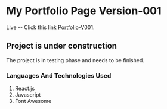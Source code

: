 # My Portfolio Page Version-001

Live -- Click this link [Portfolio-V001](https://tr15tan01.github.io/Portfolio-v001/).

## Project is under construction

The project is in testing phase and needs to be finished.

### Languages And Technologies Used

1. React.js
2. Javascript
3. Font Awesome